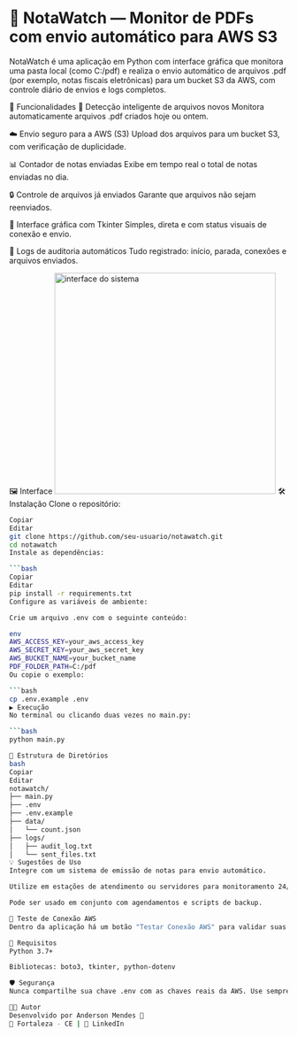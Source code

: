 # 🧾 NotaWatch — Monitor de PDFs com envio automático para AWS S3

NotaWatch é uma aplicação em Python com interface gráfica que monitora uma pasta local (como C:/pdf) e realiza o envio automático de arquivos .pdf (por exemplo, notas fiscais eletrônicas) para um bucket S3 da AWS, com controle diário de envios e logs completos.

🚀 Funcionalidades
🧠 Detecção inteligente de arquivos novos
Monitora automaticamente arquivos .pdf criados hoje ou ontem.

☁️ Envio seguro para a AWS (S3)
Upload dos arquivos para um bucket S3, com verificação de duplicidade.

📊 Contador de notas enviadas
Exibe em tempo real o total de notas enviadas no dia.

🔒 Controle de arquivos já enviados
Garante que arquivos não sejam reenviados.

🧰 Interface gráfica com Tkinter
Simples, direta e com status visuais de conexão e envio.

📝 Logs de auditoria automáticos
Tudo registrado: início, parada, conexões e arquivos enviados.

🖼️ Interface
<img src="https://via.placeholder.com/400x250.png?text=NotaWatch+Interface+Mockup" alt="interface do sistema" width="400" />
🛠️ Instalação
Clone o repositório:

```bash
Copiar
Editar
git clone https://github.com/seu-usuario/notawatch.git
cd notawatch
Instale as dependências:

```bash
Copiar
Editar
pip install -r requirements.txt
Configure as variáveis de ambiente:

Crie um arquivo .env com o seguinte conteúdo:

env
AWS_ACCESS_KEY=your_aws_access_key
AWS_SECRET_KEY=your_aws_secret_key
AWS_BUCKET_NAME=your_bucket_name
PDF_FOLDER_PATH=C:/pdf
Ou copie o exemplo:

```bash
cp .env.example .env
▶️ Execução
No terminal ou clicando duas vezes no main.py:

```bash
python main.py

📂 Estrutura de Diretórios
bash
Copiar
Editar
notawatch/
├── main.py
├── .env
├── .env.example
├── data/
│   └── count.json
├── logs/
│   ├── audit_log.txt
│   └── sent_files.txt
💡 Sugestões de Uso
Integre com um sistema de emissão de notas para envio automático.

Utilize em estações de atendimento ou servidores para monitoramento 24/7.

Pode ser usado em conjunto com agendamentos e scripts de backup.

🧪 Teste de Conexão AWS
Dentro da aplicação há um botão "Testar Conexão AWS" para validar suas credenciais com segurança.

📌 Requisitos
Python 3.7+

Bibliotecas: boto3, tkinter, python-dotenv

🛡️ Segurança
Nunca compartilhe sua chave .env com as chaves reais da AWS. Use sempre o .env.example ao distribuir o projeto.

👨‍💻 Autor
Desenvolvido por Anderson Mendes 🧠
📍 Fortaleza - CE | 💼 LinkedIn
